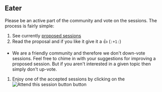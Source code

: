 ## Eater

Please be an active part of the community and vote on the sessions. The process is fairly simple:

1. See currently [proposed sessions](https://github.com/brown-bag/brown-bag.github.com/labels/Session)
1. Read the proposal and if you like it give it a :+1: (`:+1:`)
 - We are a friendly community and therefore we don't down-vote sessions. Feel free to chime in with your suggestions for improving a proposed session. But if you aren't interested in a given topic then simply don't up-vote.
1. Enjoy one of the accepted sessions by clicking on the ![Attend this session button](attend_button.jpg) button
